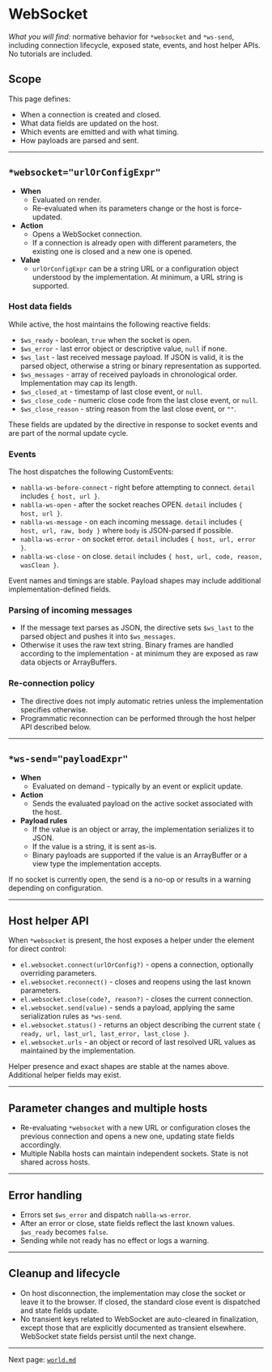 # WebSocket

_What you will find:_ normative behavior for `*websocket` and `*ws-send`, including connection lifecycle, exposed state, events, and host helper APIs. No tutorials are included.

## Scope

This page defines:
- When a connection is created and closed.
- What data fields are updated on the host.
- Which events are emitted and with what timing.
- How payloads are parsed and sent.

---

## `*websocket="urlOrConfigExpr"`

- **When**
  - Evaluated on render.
  - Re-evaluated when its parameters change or the host is force-updated.
- **Action**
  - Opens a WebSocket connection.
  - If a connection is already open with different parameters, the existing one is closed and a new one is opened.
- **Value**
  - `urlOrConfigExpr` can be a string URL or a configuration object understood by the implementation. At minimum, a URL string is supported.

### Host data fields

While active, the host maintains the following reactive fields:

- `$ws_ready` - boolean, `true` when the socket is open.
- `$ws_error` - last error object or descriptive value, `null` if none.
- `$ws_last` - last received message payload. If JSON is valid, it is the parsed object, otherwise a string or binary representation as supported.
- `$ws_messages` - array of received payloads in chronological order. Implementation may cap its length.
- `$ws_closed_at` - timestamp of last close event, or `null`.
- `$ws_close_code` - numeric close code from the last close event, or `null`.
- `$ws_close_reason` - string reason from the last close event, or `""`.

These fields are updated by the directive in response to socket events and are part of the normal update cycle.

### Events

The host dispatches the following CustomEvents:

- `nablla-ws-before-connect` - right before attempting to connect. `detail` includes `{ host, url }`.
- `nablla-ws-open` - after the socket reaches OPEN. `detail` includes `{ host, url }`.
- `nablla-ws-message` - on each incoming message. `detail` includes `{ host, url, raw, body }` where `body` is JSON-parsed if possible.
- `nablla-ws-error` - on socket error. `detail` includes `{ host, url, error }`.
- `nablla-ws-close` - on close. `detail` includes `{ host, url, code, reason, wasClean }`.

Event names and timings are stable. Payload shapes may include additional implementation-defined fields.

### Parsing of incoming messages

- If the message text parses as JSON, the directive sets `$ws_last` to the parsed object and pushes it into `$ws_messages`.
- Otherwise it uses the raw text string. Binary frames are handled according to the implementation - at minimum they are exposed as raw data objects or ArrayBuffers.

### Re-connection policy

- The directive does not imply automatic retries unless the implementation specifies otherwise.
- Programmatic reconnection can be performed through the host helper API described below.

---

## `*ws-send="payloadExpr"`

- **When**
  - Evaluated on demand - typically by an event or explicit update.
- **Action**
  - Sends the evaluated payload on the active socket associated with the host.
- **Payload rules**
  - If the value is an object or array, the implementation serializes it to JSON.
  - If the value is a string, it is sent as-is.
  - Binary payloads are supported if the value is an ArrayBuffer or a view type the implementation accepts.

If no socket is currently open, the send is a no-op or results in a warning depending on configuration.

---

## Host helper API

When `*websocket` is present, the host exposes a helper under the element for direct control:

- `el.websocket.connect(urlOrConfig?)` - opens a connection, optionally overriding parameters.
- `el.websocket.reconnect()` - closes and reopens using the last known parameters.
- `el.websocket.close(code?, reason?)` - closes the current connection.
- `el.websocket.send(value)` - sends a payload, applying the same serialization rules as `*ws-send`.
- `el.websocket.status()` - returns an object describing the current state `{ ready, url, last_url, last_error, last_close }`.
- `el.websocket.urls` - an object or record of last resolved URL values as maintained by the implementation.

Helper presence and exact shapes are stable at the names above. Additional helper fields may exist.

---

## Parameter changes and multiple hosts

- Re-evaluating `*websocket` with a new URL or configuration closes the previous connection and opens a new one, updating state fields accordingly.
- Multiple Nablla hosts can maintain independent sockets. State is not shared across hosts.

---

## Error handling

- Errors set `$ws_error` and dispatch `nablla-ws-error`.
- After an error or close, state fields reflect the last known values. `$ws_ready` becomes `false`.
- Sending while not ready has no effect or logs a warning.

---

## Cleanup and lifecycle

- On host disconnection, the implementation may close the socket or leave it to the browser. If closed, the standard close event is dispatched and state fields update.
- No transient keys related to WebSocket are auto-cleared in finalization, except those that are explicitly documented as transient elsewhere. WebSocket state fields persist until the next change.

---
Next page: [`world.md`](./world.md)
